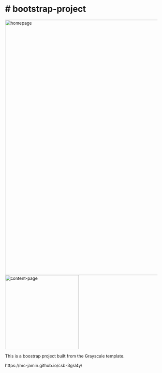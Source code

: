 <!--Doctype html-->
<html>
  <head>
    <title>
      # bootstrap-project
    </title>    
  </head>
  <body>  
   <h1># bootstrap-project</h1> 
  <div display="flex">
    <div>
      <img width="841" alt="homepage" lazy-loading="true" src="https://github.com/mc-jamin/bootstrap-project/assets/13468589/5a7a0aad-8ee0-4e4c-af12-c0f904de02be">
    </div>
    <div>
      <img width="244" alt="content-page" lazy-loading="true" src="https://github.com/mc-jamin/bootstrap-project/assets/13468589/8b8943c4-2223-4b74-b8b9-99a29a34ca65">
    </div>
    <div>
      <p>
      This is a boostrap project built from the Grayscale template.
      </p>
      <p>
        https://mc-jamin.github.io/csb-3gsl4y/
      </p>
    </div>   
  </div> 
  </body>
</html>
